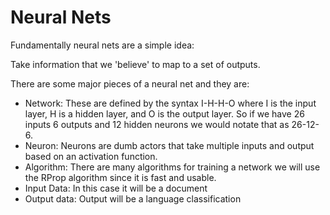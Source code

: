 Neural Nets
============


Fundamentally neural nets are a simple idea:

Take information that we 'believe' to map to a set of outputs. 

There are some major pieces of a neural net and they are:

* Network: These are defined by the syntax I-H-H-O where I is the input layer, H is a hidden layer, and O is the output layer. So if we have 26 inputs 6 outputs and 12 hidden neurons we would notate that as 26-12-6.
* Neuron: Neurons are dumb actors that take multiple inputs and output based on an activation function.
* Algorithm: There are many algorithms for training a network we will use the RProp algorithm since it is fast and usable.
* Input Data: In this case it will be a document
* Output data: Output will be a language classification



